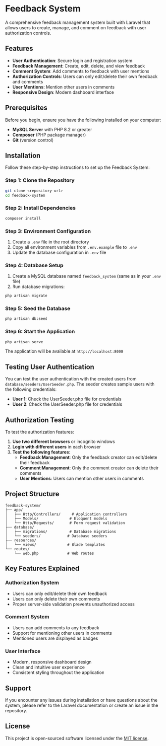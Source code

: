 # Feedback System

A comprehensive feedback management system built with Laravel that allows users to create, manage, and comment on feedback with user authorization controls.

## Features

- **User Authentication**: Secure login and registration system
- **Feedback Management**: Create, edit, delete, and view feedback
- **Comment System**: Add comments to feedback with user mentions
- **Authorization Controls**: Users can only edit/delete their own feedback and comments
- **User Mentions**: Mention other users in comments
- **Responsive Design**: Modern dashboard interface

## Prerequisites

Before you begin, ensure you have the following installed on your computer:

- **MySQL Server** with PHP 8.2 or greater
- **Composer** (PHP package manager)
- **Git** (version control)

## Installation

Follow these step-by-step instructions to set up the Feedback System:

### Step 1: Clone the Repository
```bash
git clone <repository-url>
cd feedback-system
```

### Step 2: Install Dependencies
```bash
composer install
```

### Step 3: Environment Configuration
1. Create a `.env` file in the root directory
2. Copy all environment variables from `.env.example` file to `.env`
3. Update the database configuration in `.env` file

### Step 4: Database Setup
1. Create a MySQL database named `feedback_system` (same as in your `.env` file)
2. Run database migrations:
```bash
php artisan migrate
```

### Step 5: Seed the Database
```bash
php artisan db:seed
```

### Step 6: Start the Application
```bash
php artisan serve
```

The application will be available at `http://localhost:8000`

## Testing User Authentication

You can test the user authentication with the created users from `database/seeders/UserSeeder.php`. The seeder creates sample users with the following credentials:

- **User 1**: Check the UserSeeder.php file for credentials
- **User 2**: Check the UserSeeder.php file for credentials

## Authorization Testing

To test the authorization features:

1. **Use two different browsers** or incognito windows
2. **Login with different users** in each browser
3. **Test the following features**:
   - **Feedback Management**: Only the feedback creator can edit/delete their feedback
   - **Comment Management**: Only the comment creator can delete their comments
   - **User Mentions**: Users can mention other users in comments

## Project Structure

```
feedback-system/
├── app/
│   ├── Http/Controllers/     # Application controllers
│   ├── Models/              # Eloquent models
│   └── Http/Requests/       # Form request validation
├── database/
│   ├── migrations/          # Database migrations
│   └── seeders/            # Database seeders
├── resources/
│   └── views/              # Blade templates
└── routes/
    └── web.php             # Web routes
```

## Key Features Explained

### Authorization System
- Users can only edit/delete their own feedback
- Users can only delete their own comments
- Proper server-side validation prevents unauthorized access

### Comment System
- Users can add comments to any feedback
- Support for mentioning other users in comments
- Mentioned users are displayed as badges

### User Interface
- Modern, responsive dashboard design
- Clean and intuitive user experience
- Consistent styling throughout the application

## Support

If you encounter any issues during installation or have questions about the system, please refer to the Laravel documentation or create an issue in the repository.

## License

This project is open-sourced software licensed under the [MIT license](https://opensource.org/licenses/MIT).
